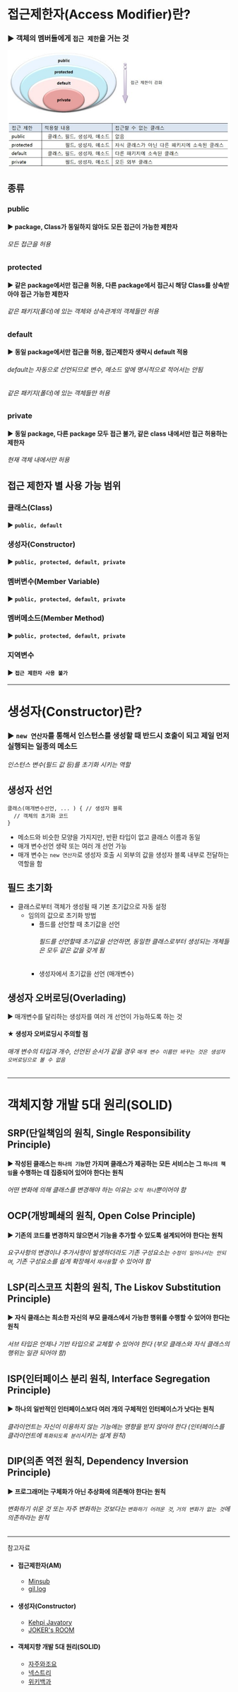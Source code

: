 # 접근제한자(Access Modifier)란?
### ▶ 객체의 멤버들에게 `접근 제한`을 거는 것
![](./CS_IMG/Access_Modifier.jpg)

## 종류
### public
#### ▶ package, Class가 동일하지 않아도 모든 접근이 가능한 제한자 
###### 모든 접근을 허용

### protected
#### ▶ 같은 package에서만 접근을 허용, 다른 package에서 접근시 해당 Class를 상속받아야 접근 가능한 제한자
###### 같은 패키지(폴더)에 있는 객체와 상속관계의 객체들만 허용

### default
#### ▶ 동일 package에서만 접근을 허용, 접근제한자 생략시 default 적용
###### default는 자동으로 선언되므로 변수, 메소드 앞에 명시적으로 적어서는 안됨
###### 같은 패키지(폴더)에 있는 객체들만 허용

### private
#### ▶ 동일 package, 다른 package 모두 접근 불가, 같은 class 내에서만 접근 허용하는 제한자
###### 현재 객체 내에서만 허용

## 접근 제한자 별 사용 가능 범위

### 클래스(Class)
#### ▶ `public, default`

### 생성자(Constructor)
#### ▶ `public, protected, default, private`

### 멤버변수(Member Variable)
#### ▶ `public, protected, default, private`

### 멤버메소드(Member Method)
#### ▶ `public, protected, default, private`

### 지역변수
#### ▶ `접근 제한자 사용 불가`

<hr/>

# 생성자(Constructor)란?
### ▶ `new 연산자`를 통해서 인스턴스를 생성할 때 반드시 호출이 되고 제일 먼저 실행되는 일종의 메소드
###### 인스턴스 변수(필드 값 등)를 초기화 시키는 역할

## 생성자 선언
<pre>
<code>클래스(매개변수선언, ... ) { // 생성자 블록
  // 객체의 초기화 코드
}
</code></pre>
* 메소드와 비슷한 모양을 가지지만, 반환 타입이 없고 클래스 이름과 동일
* 매개 변수선언 생략 또는 여러 개 선언 가능
* 매개 변수는 `new 연산자`로 생성자 호출 시 외부의 값을 생성자 블록 내부로 전달하는 역할을 함

## 필드 초기화
* 클래스로부터 객체가 생성될 때 기본 초기값으로 자동 설정
  * 임의의 값으로 초기화 방법
    * 플드를 선언할 때 초기값을 선언
       ###### 필드를 선언할때 초기값을 선언하면, 동일한 클래스로부터 생성되는 개체들은 모두 같은 값을 갖게 됨
    * 생성자에서 초기값을 선언 (매개변수)

## 생성자 오버로딩(Overlading)
▶ 매개변수를 달리하는 생성자를 여러 개 선언이 가능하도록 하는 것

#### ★ 생성자 오버로딩시 주의할 점
###### 매개 변수의 타입과 개수, 선언된 순서가 같을 경우 `매개 변수 이름만 바꾸는 것은 생성자 오버로딩으로 볼 수 없음`


<hr/>

# 객체지향 개발 5대 원리(SOLID)

## SRP(단일책임의 원칙, Single Responsibility Principle)
#### ▶ 작성된 클래스는 `하나의 기능`만 가지며 클래스가 제공하는 모든 서비스는 그 `하나의 책임`을 수행하는 데 집중되어 있어야 한다는 원칙
###### 어떤 변화에 의해 클래스를 변경해야 하는 이유는 `오직 하나`뿐이어야 함

## OCP(개방폐쇄의 원칙, Open Colse Principle)
#### ▶ 기존의 코드를 변경하지 않으면서 기능을 추가할 수 있도록 설계되어야 한다는 원칙
###### 요구사항의 변경이나 추가사항이 발생하더라도 기존 구성요소는 `수정이 일어나서는 안되며`, 기존 구성요소를 쉽게 확장해서 `재사용`할 수 있어야 함

## LSP(리스코프 치환의 원칙, The Liskov Substitution Principle)
#### ▶ 자식 클래스는 최소한 자신의 부모 클래스에서 가능한 행위를 수행할 수 있어야 한다는 원칙
###### 서브 타입은 언제나 기반 타입으로 교체할 수 있어야 한다 (부모 클래스와 자식 클래스의 행위는 일관 되어야 함)

## ISP(인터페이스 분리 원칙, Interface Segregation Principle)
#### ▶ 하나의 일반적인 인터페이스보다 여러 개의 구체적인 인터페이스가 낫다는 원칙
###### 클라이언트는 자신이 이용하지 않는 기능에는 영향을 받지 않아야 한다 (인터페이스를 클라이언트에 `특화되도록 분리`시키는 설계 원칙)

## DIP(의존 역전 원칙, Dependency Inversion Principle)
#### ▶ 프로그래머는 구체화가 아닌 추상화에 의존해야 한다는 원칙
###### 변화하기 쉬운 것 또는 자주 변화하는 것보다는 `변화하기 어려운 것`, `거의 변화가 없는 것`에 의존하라는 원칙


<hr/>

참고자료
* #### 접근제한자(AM)
    * [Minsub](https://gyrfalcon.tistory.com/entry/JAVA-%EC%A0%91%EA%B7%BC-%EC%A0%9C%ED%95%9C%EC%9E%90)
    * [gil.log](https://velog.io/@gillog/Java-%EC%A0%91%EA%B7%BC-%EC%A0%9C%ED%95%9C%EC%9E%90)

* #### 생성자(Constructor)
    * [Kehpi Javatory](https://kephilab.tistory.com/47)
    * [JOKER's ROOM](https://blog.naver.com/PostView.nhn?isHttpsRedirect=true&blogId=heartflow89&logNo=220955879645)

* #### 객체지향 개발 5대 원리(SOLID)
    * [자주와조요](https://velog.io/@kyle/%EA%B0%9D%EC%B2%B4%EC%A7%80%ED%96%A5-SOLID-%EC%9B%90%EC%B9%99-%EC%9D%B4%EB%9E%80)
    * [넥스트리](https://www.nextree.co.kr/p6960/)
    * [위키백과](https://ko.wikipedia.org/wiki/SOLID_(%EA%B0%9D%EC%B2%B4_%EC%A7%80%ED%96%A5_%EC%84%A4%EA%B3%84))